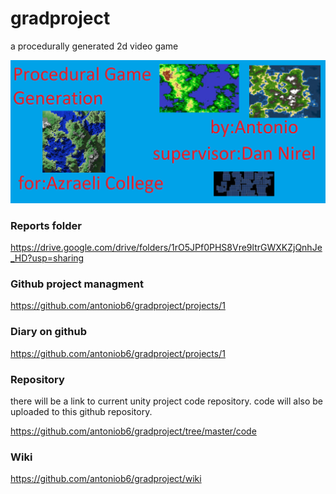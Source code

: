 # gradproject
a procedurally generated 2d video game

![welcome](https://github.com/antoniob6/gradproject/blob/master/resources/images/welcomeImage.png)

### Reports folder
https://drive.google.com/drive/folders/1rO5JPf0PHS8Vre9ltrGWXKZjQnhJe_HD?usp=sharing

### Github project managment
https://github.com/antoniob6/gradproject/projects/1


### Diary on github 
https://github.com/antoniob6/gradproject/projects/1


### Repository
there will be a link to current unity project code repository.
code will also be uploaded to this github repository.

https://github.com/antoniob6/gradproject/tree/master/code

### Wiki
https://github.com/antoniob6/gradproject/wiki
